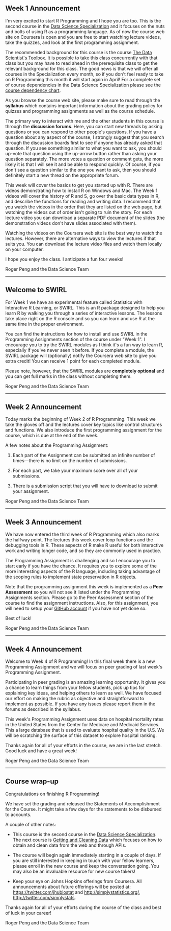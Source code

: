 ## Week 1 Announcement

I'm very excited to start R Programming and I hope you are too. This is the second course in the [Data Science Specialization](https://www.coursera.org/specialization/jhudatascience/1 "Link: https://www.coursera.org/specialization/jhudatascience/1") and it focuses on the nuts and bolts of using R as a programming language. As of now the course web site on Coursera is open and you are free to start watching lecture videos, take the quizzes, and look at the first programming assignment.   
  
The recommended background for this course is the course [The Data Scientist's Toolbox](https://www.coursera.org/course/datascitoolbox). It is possible to take this class concurrently with that class but you may have to read ahead in the prerequisite class to get the relevant background for this class. The good news is that we will offer all courses in the Specialization every month, so if you don't feel ready to take on R Programming this month it will start again in April! For a complete set of course dependencies in the Data Science Specialization please see the [course dependency chart](https://d396qusza40orc.cloudfront.net/rprog/doc/JHDSS_CourseDependencies.pdf).

As you browse the course web site, please make sure to read through the **syllabus** which contains important information about the grading policy for quizzes and programming assignments as well as the course schedule.   
  
The primary way to interact with me and the other students in this course is through the **discussion forums**. Here, you can start new threads by asking questions or you can respond to other people's questions. If you have a question about any aspect of the course, I strongly suggest that you search through the discussion boards first to see if anyone has already asked that question. If you see something similar to what you want to ask, you should up-vote that question using the up-arrow button rather than asking your question separately. The more votes a question or comment gets, the more likely it is that I will see it and be able to respond quickly. Of course, if you don't see a question similar to the one you want to ask, then you should definitely start a new thread on the appropriate forum.   
  
This week will cover the basics to get you started up with R. There are videos demonstrating how to install R on Windows and Mac. The Week 1 videos will cover the history of R and S, go over the basic data types in R, and describe the functions for reading and writing data. I recommend that you watch the videos in the order that they are listed on the web page, but watching the videos out of order isn't going to ruin the story. For each lecture video you can download a separate PDF document of the slides (the demonstration videos don't have slides associated with them).   
  
Watching the videos on the Coursera web site is the best way to watch the lectures. However, there are alternative ways to view the lectures if that suits you. You can download the lecture video files and watch them locally on your computer.   
  
I hope you enjoy the class. I anticipate a fun four weeks!   
  
Roger Peng and the Data Science Team

---

## Welcome to SWIRL

For Week 1 we have an experimental feature called Statistics with Interactive R Learning, or SWIRL. This is an R package designed to help you learn R by walking you through a series of interactive lessons. The lessons take place right on the R console and so you can learn and use R at the same time in the proper environment. 

You can find the instructions for how to install and use SWIRL in the Programming Assignments section of the course under "Week 1". I encourage you to try the SWIRL modules as I think it's a fun way to learn R, especially if you've never seen it before. If you complete a module, the SWIRL package will (optionally) notify the Coursera web site to give you extra credit! You can receive 1 point for each completed module. 

Please note, however, that the SWIRL modules are <b>completely optional</b> and you can get full marks in the class without completing them.

Roger Peng and the Data Science Team

---

## Week 2 Announcement

Today marks the beginning of Week 2 of R Programming. This week we take the gloves off and the lectures cover key topics like control structures and functions. We also introduce the first programming assignment for the course, which is due at the end of the week.

A few notes about the Programming Assignment:

1. Each part of the Assignment can be submitted an infinite number of times&mdash;there is no limit on the number of submissions.

2. For each part, we take your maximum score over all of your submissions.

3. There is a submission script that you will have to download to submit your assignment.


Roger Peng and the Data Science Team

---


## Week 3 Announcement


We have now entered the third week of R Programming which also marks the halfway point. The lectures this week cover loop functions and the debugging tools in R. These aspects of R make R useful for both interactive work and writing longer code, and so they are commonly used in practice.

The Programming Assignment is challenging and so I encourage you to start early if you have the chance. It requires you to explore some of the more interesting aspects of the R language, including taking advantage of the scoping rules to implement state preservation in R objects. 

Note that the programming assignment this week is implemented as a <b>Peer Assessment</b> so you will not see it listed under the Programming Assignments section. Please go to the Peer Assessment section of the course to find the assignment instructions. Also, for this assignment, you will need to setup your [GitHub account](https://github.com) if you have not yet done so. 

Best of luck!

Roger Peng and the Data Science Team



---


## Week 4 Announcement


Welcome to Week 4 of R Programming! In this final week there is a new Programming Assignment and we will focus on peer grading of last week's Programming Assignment. 

Participating in peer grading is an amazing learning opportunity. It gives you a chance to learn things from your fellow students, pick up tips for explaining key ideas, and helping others to learn as well. We have focused our effort on making the rubric as objective and straightforward to implement as possible. If you have any issues please report them in the forums as described in the syllabus. 

This week's Programming Assignment uses data on hospital mortality rates in the United States from the Center for Medicare and Medicaid Services. This a large database that is used to evaluate hospital quality in the U.S. We will be scratching the surface of this dataset to explore hospital ranking.

Thanks again for all of your efforts in the course, we are in the last stretch. Good luck and have a great week!

Roger Peng and the Data Science Team


---

## Course wrap-up

Congratulations on finishing R Programming!

We have set the grading and released the Statements of Accomplishment for the Course. It might take a few days for the statements to be disbursed to accounts.

A couple of other notes:

* This course is the second course in the <a href="https://www.coursera.org/specialization/jhudatascience/1">Data Science Specialization</a>. The next course is <a href="https://www.coursera.org/course/getdata">Getting and Cleaning Data</a> which focuses on how to obtain and clean data from the web and through APIs.

* The course will begin again immediately starting in a couple of days. If you are still interested in keeping in touch with your fellow learners, please enroll in the new course and keep the conversation going. You may also be an invaluable resource for new course takers!

* Keep your eye on Johns Hopkins offerings from Coursera. All announcements about future offerings will be posted at: <a href ="https://twitter.com/jhubiostat">https://twitter.com/jhubiostat</a> and <a href="http://simplystatistics.org/">http://simplystatistics.org/</a>, <a href="http://twitter.com/simplystats">http://twitter.com/simplystats</a>.


Thanks again for all of your efforts during the course of the class and best of luck in your career!

Roger Peng and the Data Science Team
